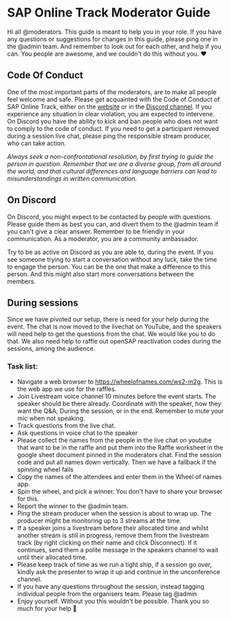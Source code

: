# SAP Online Track Moderator Guide

Hi all @moderators. This guide is meant to help you in your role. If you have any questions or suggestions for changes in this guide, please ping one in the @admin team. And remember to look out for each other, and help if you can. You people are awesome, and we couldn't do this without you. ❤

## Code Of Conduct
One of the most important parts of the moderators, are to make all people feel welcome and safe. Please get acquainted with the Code of Conduct of SAP Online Track, either on the [website](https://saponlinetrack.github.io/code-of-conduct) or in the [Discord channel](https://discordapp.com/channels/679820722553618451/680501448211038265/687232653111459843). If you experience any situation in clear violation, you are expected to intervene. On Discord you have the ability to kick and ban people who does not want to comply to the code of conduct. If you need to get a participant removed during a session live chat, please ping the responsible stream producer, who can take action.

_Always seek a non-confrontational resolution, by first trying to guide the person in question. Remember that we are a diverse group, from all around the world, and that cultural differences and language barriers can lead to misunderstandings in written communication._

## On Discord
On Discord, you might expect to be contacted by people with questions. Please guide them as best you can, and divert them to the @admin team if you can't give a clear answer. Remember to be friendly in your communication. As a moderator, you are a community ambassador.

Try to be as active on Discord as you are able to, during the event. If you see someone trying to start a conversation without any luck, take the time to engage the person. You can be the one that make a difference to this person. And this might also start more conversations between the members.

## During sessions
Since we have pivoted our setup, there is need for your help during the event. The chat is now moved to the livechat on YouTube, and the speakers will need help to get the questions from the chat. We would like you to do that. We also need help to raffle out openSAP reactivation codes during the sessions, among the audience. 

### Task list:
- Navigate a web browser to https://wheelofnames.com/ws2-m2g. This is the web app we use for the raffles.
- Join Livestream voice channel 10 minutes before the event starts. The speaker should be there already. Coordinate with the speaker, how they want the Q&A; During the session, or in the end. Remember to mute your mic when not speaking.
- Track questions from the live chat. 
- Ask questions in voice chat to the speaker
- Please collect the names from the people in the live chat on youtube  that want to be in the raffle and put them into the Raffle worksheet in the google sheet document pinned in the moderators chat. Find the session code and put all names down vertically. Then we have a fallback if the spinning wheel fails
- Copy the names of the attendees and enter them in the Wheel of names app.
- Spin the wheel, and pick a winner. You don't have to share your browser for this. 
- Report the winner to the @admin team.
- Ping the stream producer when the session is about to wrap up. The producer might be monitoring up to 3 streams at the time. 
- If a speaker joins a livestream before their allocated time and whilst another stream is still in progress, remove them from the livestream track (by right clicking on their name and click Disconnect).  If it continues, send them a polite message in the speakers channel to wait until their allocated time.
- Please keep track of time as we run a tight ship, if a session go over, kindly ask the presenter to wrap it up and continue in the unconference channel.
- If you have any questions throughout the session, instead tagging individual people from the organisers team. Please tag @admin 
- Enjoy yourself. Without you this wouldn't be possible. Thank you so much for your help &#128588;
